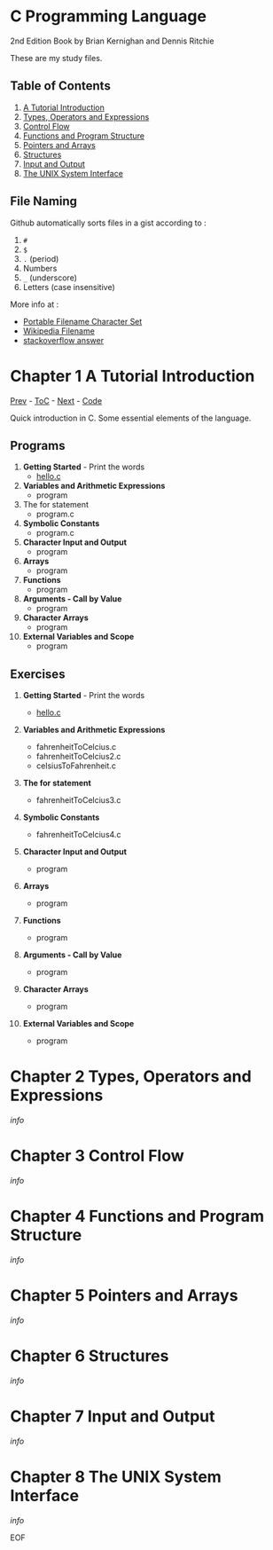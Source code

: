 # C Programming Language

2nd Edition Book by Brian Kernighan and Dennis Ritchie

These are my study files.



## Table of Contents

1. [A Tutorial Introduction](#Chapter-1-A-Tutorial-Introduction)
2. [Types, Operators and Expressions](#Chapter-2-Types,-Operators-and-Expressions)
3. [Control Flow](#Chapter-3-Control-Flow)
4. [Functions and Program Structure](#Chapter-4-Functions-and-Program-Structure)
4. [Pointers and Arrays](#Chapter-5-Pointers-and-Arrays)
4. [Structures](#Chapter-6-Structures)
4. [Input and Output](#Chapter-7-Input-and-Output)
4. [The UNIX System Interface](#Chapter-8-The-UNIX-System-Interface)



## File Naming

Github automatically sorts files in a gist according to :

1. `#`
2. `$`
3. `.` (period)
4. Numbers
5. `_` (underscore)
6. Letters (case insensitive)



More info at :

- [Portable Filename Character Set](https://pubs.opengroup.org/onlinepubs/9699919799/basedefs/V1_chap03.html#tag_03_282)
- [Wikipedia Filename](https://en.wikipedia.org/wiki/Filename)
- [stackoverflow answer](https://stackoverflow.com/questions/17665267/how-do-you-control-the-order-in-which-files-appear-in-a-github-gist/61832468#61832468)



# Chapter 1 A Tutorial Introduction

[Prev]() - [ToC](#Table-of-Contents) - [Next]() - [Code](https://github.com/baus5/C-Programming-Language/tree/main/Ch01_Getting_Started)

Quick introduction in C. Some essential elements of the language.



## Programs

1. **Getting Started** - Print the words
   * [hello.c](https://github.com/baus5/C-Programming-Language/blob/main/hello.c)
2. **Variables and Arithmetic Expressions**
   * program
3. The for statement
   * program.c
4. **Symbolic Constants**
   * program.c
5. **Character Input and Output**
   * program
5. **Arrays**
   - program
7. **Functions**
   - program
8. **Arguments - Call by Value**
   - program
9. **Character Arrays**
   - program
10. **External Variables and Scope**
       - program



## Exercises

1. **Getting Started** - Print the words
   * [hello.c](https://github.com/baus5/C-Programming-Language/blob/main/hello.c)
2. **Variables and Arithmetic Expressions**
   * fahrenheitToCelcius.c
   * fahrenheitToCelcius2.c
   * celsiusToFahrenheit.c
3. **The for statement**
   * fahrenheitToCelcius3.c
4. **Symbolic Constants**
   * fahrenheitToCelcius4.c
5. **Character Input and Output**
   * program
6. **Arrays**
   - program

7. **Functions**
   - program

8. **Arguments - Call by Value**
   - program

9. **Character Arrays**
   - program

10. **External Variables and Scope**
       - program




# Chapter 2 Types, Operators and Expressions

*info*



# Chapter 3 Control Flow

*info*



# Chapter 4 Functions and Program Structure

*info*



# Chapter 5 Pointers and Arrays

*info*



# Chapter 6 Structures

*info*



# Chapter 7 Input and Output

*info*



# Chapter 8 The UNIX System Interface

*info*



EOF
